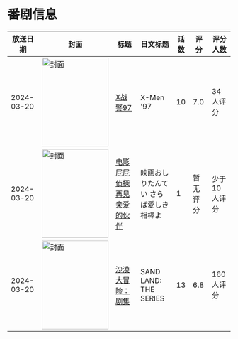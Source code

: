 # 番剧信息

|放送日期|封面|标题|日文标题|话数|评分|评分人数|
|---|---|---|---|---|---|---|
|2024-03-20|<img src="//lain.bgm.tv/pic/cover/c/0e/b5/440661_bsZwE.jpg" alt="封面" style="width:150px;height:200px;object-fit:cover;">|[X战警97](https://bangumi.tv/subject/440661)|X-Men '97|10|7.0|34人评分|
|2024-03-20|<img src="//lain.bgm.tv/pic/cover/c/3d/1e/455630_kj070.jpg" alt="封面" style="width:150px;height:200px;object-fit:cover;">|[电影屁屁侦探 再见亲爱的伙伴](https://bangumi.tv/subject/455630)|映画おしりたんてい さらば愛しき相棒よ|1|暂无评分|少于10人评分|
|2024-03-20|<img src="//lain.bgm.tv/pic/cover/c/e3/37/465348_1wzu6.jpg" alt="封面" style="width:150px;height:200px;object-fit:cover;">|[沙漠大冒险：剧集](https://bangumi.tv/subject/465348)|SAND LAND: THE SERIES|13|6.8|160人评分|
